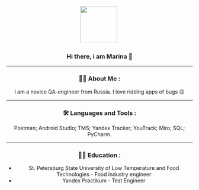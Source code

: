 <div id="header" align="center">
  <img src="https://media.giphy.com/media/qT3NpahR7tGnOqqjng/giphy.gif" width="100"/>

<img src="https://komarev.com/ghpvc/?username=MarinaGarafutdinova&style=flat-square&color=blue" alt=""/>

### Hi there, i am Marina 👋

---

### :woman_technologist: About Me :
I am a novice QA-engineer from Russia.
I love ridding apps of bugs :wink:

---

### :hammer_and_wrench: Languages and Tools :
Postman; Android Studio; TMS; Yandex Tracker; 
YouTrack; Miro; SQL; PyCharm. 

---

### :woman_student: Education  :
- St. Petersburg
State University of Low Temperature and Food Technologies - Food industry engineer
- Yandex Practikum - Test Engineer


</div>
<!--
**MarinaGarafutdinova/MarinaGarafutdinova** is a ✨ _special_ ✨ repository because its `README.md` (this file) appears on your GitHub profile.

Here are some ideas to get you started:

- 🔭 I’m currently working on ...
- 🌱 I’m currently learning ...
- 👯 I’m looking to collaborate on ...
- 🤔 I’m looking for help with ...
- 💬 Ask me about ...
- 📫 How to reach me: ...
- 😄 Pronouns: ...
- ⚡ Fun fact: ...
-->
